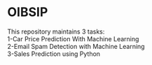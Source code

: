 # OIBSIP
This repository maintains 3 tasks:<br>
1-Car Price Prediction With Machine Learning<br>
2-Email Spam Detection with Machine Learning<br>
3-Sales Prediction using Python<br>

